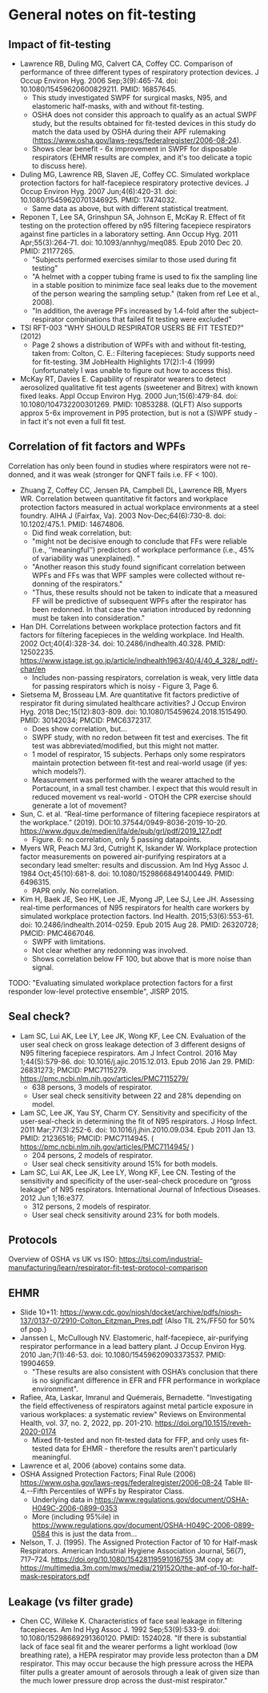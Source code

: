 # General notes on fit-testing

## Impact of fit-testing

* Lawrence RB, Duling MG, Calvert CA, Coffey CC. Comparison of performance of
  three different types of respiratory protection devices. J Occup Environ Hyg.
  2006 Sep;3(9):465-74. doi: 10.1080/15459620600829211. PMID: 16857645.
    * This study investigated SWPF for surgical masks, N95, and elastomeric
      half-masks, with and without fit-testing.
    * OSHA does not consider this approach to qualify as an actual SWPF study,
      but the results obtained for fit-tested devices in this study do match
      the data used by OSHA during their APF rulemaking
      (https://www.osha.gov/laws-regs/federalregister/2006-08-24).
    * Shows clear benefit - 6x improvement in SWPF for disposable respirators
      (EHMR results are complex, and it's too delicate a topic to discuss here).
* Duling MG, Lawrence RB, Slaven JE, Coffey CC. Simulated workplace protection
  factors for half-facepiece respiratory protective devices. J Occup Environ
  Hyg. 2007 Jun;4(6):420-31. doi: 10.1080/15459620701346925. PMID: 17474032.
    * Same data as above, but with different statistical treatment.
* Reponen T, Lee SA, Grinshpun SA, Johnson E, McKay R. Effect of fit testing on
  the protection offered by n95 filtering facepiece respirators against fine
  particles in a laboratory setting. Ann Occup Hyg. 2011 Apr;55(3):264-71. doi:
  10.1093/annhyg/meq085. Epub 2010 Dec 20. PMID: 21177265.
    * "Subjects performed exercises similar to those used during fit testing"
    * "A helmet with a copper tubing frame is used to fix the sampling line in a
       stable position to minimize face seal leaks due to the movement of the
       person wearing the sampling setup." (taken from ref Lee et al., 2008).
    * "In addition, the average PFs increased by 1.4-fold after the
      subject–respirator combinations that failed fit testing were excluded"
* TSI RFT-003 "WHY SHOULD RESPIRATOR USERS BE FIT TESTED?" (2012)
    * Page 2 shows a distribution of WPFs with and without fit-testing, taken
      from: Colton, C. E.: Filtering facepieces: Study supports need for
      fit-testing. 3M JobHealth Highlights 17(2):1-4 (1999) (unfortunately I was
      unable to figure out how to access this).
* McKay RT, Davies E. Capability of respirator wearers to detect aerosolized
  qualitative fit test agents (sweetener and Bitrex) with known fixed leaks.
  Appl Occup Environ Hyg. 2000 Jun;15(6):479-84. doi: 10.1080/104732200301269.
  PMID: 10853288.
  (QLFT) Also supports approx 5-6x improvement in P95 protection, but is not a
  (S)WPF study - in fact it's not even a full fit test.

## Correlation of fit factors and WPFs

Correlation has only been found in studies where respirators were not re-donned,
and it was weak (stronger for QNFT fails i.e. FF < 100).

* Zhuang Z, Coffey CC, Jensen PA, Campbell DL, Lawrence RB, Myers WR. Correlation between
  quantitative fit factors and workplace protection factors measured in actual
  workplace environments at a steel foundry. AIHA J (Fairfax, Va). 2003
  Nov-Dec;64(6):730-8. doi: 10.1202/475.1. PMID: 14674806.
    * Did find weak correlation, but:
    * "might not be decisive enough to conclude that FFs were reliable (i.e.,
      ‘‘meaningful’’) predictors of workplace performance (i.e., 45% of
      variability was unexplained). "
    * "Another reason this study found significant correlation between WPFs and
      FFs was that WPF samples were collected without re-donning of the
      respirators."
    * "Thus, these results should not be taken to indicate that a measured FF
      will be predictive of subsequent WPFs after the respirator has been
      redonned. In that case the variation introduced by redonning must be taken
      into consideration."
* Han DH. Correlations between workplace protection factors and fit factors for
  filtering facepieces in the welding workplace. Ind Health. 2002
  Oct;40(4):328-34. doi: 10.2486/indhealth.40.328. PMID: 12502235.
  https://www.jstage.jst.go.jp/article/indhealth1963/40/4/40_4_328/_pdf/-char/en
    * Includes non-passing respirators, correlation is weak, very little data
      for passing respirators which is noisy - Figure 3, Page 6.
* Sietsema M, Brosseau LM. Are quantitative fit factors predictive of respirator
  fit during simulated healthcare activities? J Occup Environ Hyg. 2018
  Dec;15(12):803-809. doi: 10.1080/15459624.2018.1515490. PMID: 30142034; PMCID:
  PMC6372317.
    * Does show correlation, but...
    * SWPF study, with no redon between fit test and exercises. The fit test was
      abbreviated/modified, but this might not matter.
    * 1 model of respirator, 15 subjects. Perhaps only some respirators maintain
      protection between fit-test and real-world usage (if yes: which models?).
    * Measurement was performed with the wearer attached to the Portacount, in a
      small test chamber. I expect that this would result in reduced movement vs
      real-world - OTOH the CPR exercise should generate a lot of movement?
* Sun, C. et al. “Real-time performance of filtering facepiece respirators at
  the workplace.” (2019). DOI:10.37544/0949-8036-2019-10-20.
  https://www.dguv.de/medien/ifa/de/pub/grl/pdf/2019_127.pdf
    * Figure. 6: no correlation, only 5 passing datapoints.
* Myers WR, Peach MJ 3rd, Cutright K, Iskander W. Workplace protection factor
  measurements on powered air-purifying respirators at a secondary lead smelter:
  results and discussion. Am Ind Hyg Assoc J. 1984 Oct;45(10):681-8. doi:
  10.1080/15298668491400449. PMID: 6496315.
    * PAPR only. No correlation.
* Kim H, Baek JE, Seo HK, Lee JE, Myong JP, Lee SJ, Lee JH. Assessing real-time
  performances of N95 respirators for health care workers by simulated workplace
  protection factors. Ind Health. 2015;53(6):553-61. doi:
  10.2486/indhealth.2014-0259. Epub 2015 Aug 28. PMID: 26320728; PMCID: PMC4667046.
    * SWPF with limitations.
    * Not clear whether any redonning was involved.
    * Shows correlation below FF 100, but above that is more noise than signal.

TODO: "Evaluating simulated workplace protection factors for a first responder
low-level protective ensemble", JISRP 2015.

## Seal check?

* Lam SC, Lui AK, Lee LY, Lee JK, Wong KF, Lee CN. Evaluation of the user seal
  check on gross leakage detection of 3 different designs of N95 filtering
  facepiece respirators. Am J Infect Control. 2016 May 1;44(5):579-86. doi:
  10.1016/j.ajic.2015.12.013. Epub 2016 Jan 29. PMID: 26831273; PMCID: PMC7115279.
  https://pmc.ncbi.nlm.nih.gov/articles/PMC7115279/
    * 638 persons, 3 models of respirator.
    * User seal check sensitivity between 22 and 28% depending on model.
* Lam SC, Lee JK, Yau SY, Charm CY. Sensitivity and specificity of the
  user-seal-check in determining the fit of N95 respirators. J Hosp Infect. 2011
  Mar;77(3):252-6. doi: 10.1016/j.jhin.2010.09.034. Epub 2011 Jan 13. PMID:
  21236516; PMCID: PMC7114945.
  ( https://pmc.ncbi.nlm.nih.gov/articles/PMC7114945/ )
    * 204 persons, 2 models of respirator.
    * User seal check sensitivity around 15% for both models.
* Lam SC, Lui AK, Lee JK, Lee LY, Wong KF, Lee CN. Testing of the sensitivity
  and specificity of the user-seal-check procedure on “gross leakage” of N95
  respirators. International Journal of Infectious Diseases. 2012 Jun 1;16:e377.
    * 312 persons, 2 models of respirator.
    * User seal check sensitivity around 23% for both models.

## Protocols

Overview of OSHA vs UK vs ISO:
https://tsi.com/industrial-manufacturing/learn/respirator-fit-test-protocol-comparison

## EHMR

* Slide 10+11:
  https://www.cdc.gov/niosh/docket/archive/pdfs/niosh-137/0137-072910-Colton_Eitzman_Pres.pdf
  (Also TIL 2%/FF50 for 50% of pop.)
* Janssen L, McCullough NV. Elastomeric, half-facepiece, air-purifying
  respirator performance in a lead battery plant. J Occup Environ Hyg. 2010
  Jan;7(1):46-53. doi: 10.1080/15459620903373537. PMID: 19904659.
   * "These results are also consistent with OSHA’s conclusion that there is no
     significant difference in EFR and FFR performance in workplace environment".
* Rafiee, Ata, Laskar, Imranul and Quémerais, Bernadette. "Investigating the
  field effectiveness of respirators against metal particle exposure in various
  workplaces: a systematic review" Reviews on Environmental Health, vol. 37, no.
  2, 2022, pp. 201-210. https://doi.org/10.1515/reveh-2020-0174
   * Mixed fit-tested and non fit-tested data for FFP, and only uses fit-tested
     data for EHMR - therefore the results aren't particularly meaningful.
* Lawrence et al, 2006 (above) contains some data.
* OSHA Assigned Protection Factors; Final Rule (2006)
  https://www.osha.gov/laws-regs/federalregister/2006-08-24
  Table III-4.--Fifth Percentiles of WPFs by Respirator Class.
   * Underlying data in
     https://www.regulations.gov/document/OSHA-H049C-2006-0899-0353
   * More (including 95%ile) in
     https://www.regulations.gov/document/OSHA-H049C-2006-0899-0584
     this is just the data from...
* Nelson, T. J. (1995). The Assigned Protection Factor of 10 for Half-mask
  Respirators. American Industrial Hygiene Association Journal, 56(7), 717–724.
  https://doi.org/10.1080/15428119591016755
  3M copy at: https://multimedia.3m.com/mws/media/219152O/the-apf-of-10-for-half-mask-respirators.pdf

## Leakage (vs filter grade)

* Chen CC, Willeke K. Characteristics of face seal leakage in filtering
  facepieces. Am Ind Hyg Assoc J. 1992 Sep;53(9):533-9. doi:
  10.1080/15298669291360120. PMID: 1524028.
  "If there is substantial lack of face seal fit and the wearer performs a light
   workload (low breathing rate), a HEPA respirator may provide less protecton
   than a DM respirator. This may occur because the high pressure across the
   HEPA filter pulls a greater amount of aerosols through a leak of given size
   than the much lower pressure drop across the dust-mist respirator."
